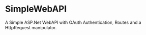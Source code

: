 # SimpleWebAPI
A Simple ASP.Net WebAPI with OAuth Authentication, Routes and a HttpRequest manipulator.
